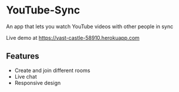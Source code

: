 # YouTube-Sync

An app that lets you watch YouTube videos with other people in sync

Live demo at https://vast-castle-58910.herokuapp.com


Features
---
- Create and join different rooms
- Live chat
- Responsive design
